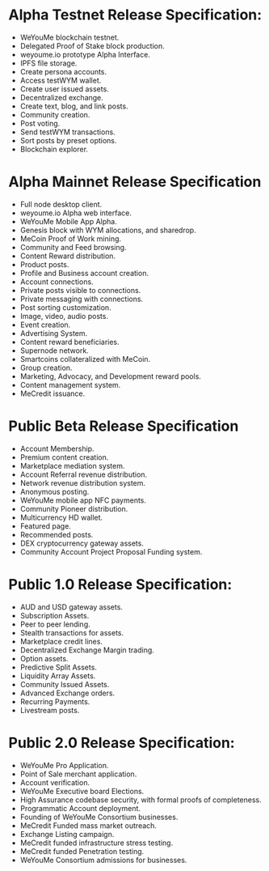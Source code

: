 # Alpha Testnet Release Specification:

- WeYouMe blockchain testnet.
- Delegated Proof of Stake block production.
- weyoume.io prototype Alpha Interface.
- IPFS file storage.
- Create persona accounts.
- Access testWYM wallet.
- Create user issued assets.
- Decentralized exchange.
- Create text, blog, and link posts.
- Community creation.
- Post voting.
- Send testWYM transactions.
- Sort posts by preset options.
- Blockchain explorer.

# Alpha Mainnet Release Specification

- Full node desktop client.
- weyoume.io Alpha web interface.
- WeYouMe Mobile App Alpha.
- Genesis block with WYM allocations, and sharedrop.
- MeCoin Proof of Work mining.
- Community and Feed browsing.
- Content Reward distribution.
- Product posts.
- Profile and Business account creation.
- Account connections.
- Private posts visible to connections.
- Private messaging with connections.
- Post sorting customization.
- Image, video, audio posts.
- Event creation.
- Advertising System.
- Content reward beneficiaries.
- Supernode network.
- Smartcoins collateralized with MeCoin.
- Group creation.
- Marketing, Advocacy, and Development reward pools.
- Content management system.
- MeCredit issuance.

# Public Beta Release Specification

- Account Membership.
- Premium content creation.
- Marketplace mediation system.
- Account Referral revenue distribution.
- Network revenue distribution system.
- Anonymous posting.
- WeYouMe mobile app NFC payments.
- Community Pioneer distribution.
- Multicurrency HD wallet.
- Featured page.
- Recommended posts.
- DEX cryptocurrency gateway assets. 
- Community Account Project Proposal Funding system.

# Public 1.0 Release Specification:

- AUD and USD gateway assets.
- Subscription Assets.
- Peer to peer lending.
- Stealth transactions for assets.
- Marketplace credit lines.
- Decentralized Exchange Margin trading.
- Option assets.
- Predictive Split Assets.
- Liquidity Array Assets.
- Community Issued Assets.
- Advanced Exchange orders.
- Recurring Payments.
- Livestream posts. 

# Public 2.0 Release Specification:

- WeYouMe Pro Application.
- Point of Sale merchant application.
- Account verification.
- WeYouMe Executive board Elections.
- High Assurance codebase security, with formal proofs of completeness.
- Programmatic Account deployment.
- Founding of WeYouMe Consortium businesses.
- MeCredit Funded mass market outreach.
- Exchange Listing campaign.
- MeCredit funded infrastructure stress testing.
- MeCredit funded Penetration testing.
- WeYouMe Consortium admissions for businesses.